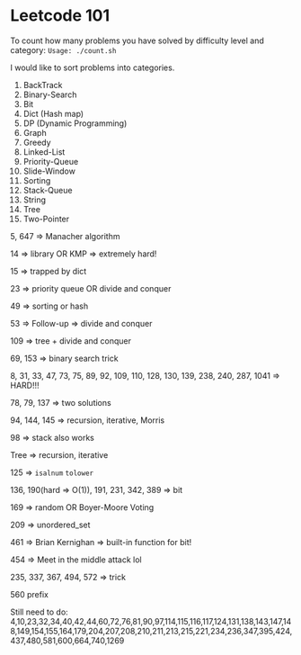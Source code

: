 # Leetcode 101

To count how many problems you have solved by difficulty level and category: `Usage: ./count.sh` 

I would like to sort problems into categories.

1. BackTrack
2. Binary-Search
3. Bit
4. Dict (Hash map)
5. DP (Dynamic Programming)
6. Graph
7. Greedy
8. Linked-List
9. Priority-Queue
10. Slide-Window
11. Sorting
12. Stack-Queue
13. String
14. Tree
15. Two-Pointer



5, 647 => Manacher algorithm

14 => library OR KMP => extremely hard!

15 => trapped by dict

23 => priority queue OR divide and conquer

49 => sorting or hash

53 => Follow-up => divide and conquer

109 => tree + divide and conquer

69, 153 => binary search trick

8, 31, 33, 47, 73, 75, 89, 92, 109, 110, 128, 130, 139, 238, 240, 287, 1041 => HARD!!!

78, 79, 137 => two solutions

94, 144, 145 => recursion, iterative, Morris

98 => stack also works

Tree => recursion, iterative

125 => `isalnum` `tolower`

136, 190(hard => O(1)), 191, 231, 342, 389 => bit

169 => random OR Boyer-Moore Voting

209 => unordered_set

461 => Brian Kernighan => built-in function for bit!

454 => Meet in the middle attack lol

235, 337, 367, 494, 572 => trick

560 prefix



Still need to do: 4,10,23,32,34,40,42,44,60,72,76,81,90,97,114,115,116,117,124,131,138,143,147,148,149,154,155,164,179,204,207,208,210,211,213,215,221,234,236,347,395,424,437,480,581,600,664,740,1269
